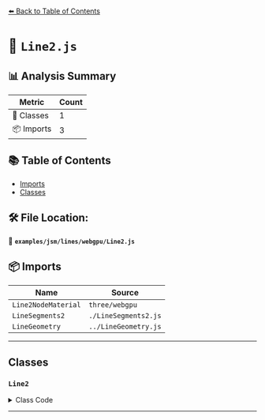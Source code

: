 [⬅️ Back to Table of Contents](../../../../index.md)

# 📄 `Line2.js`

## 📊 Analysis Summary

| Metric | Count |
|--------|-------|
| 🧱 Classes | 1 |
| 📦 Imports | 3 |

## 📚 Table of Contents

- [Imports](#imports)
- [Classes](#classes)

## 🛠️ File Location:
📂 **`examples/jsm/lines/webgpu/Line2.js`**

## 📦 Imports

| Name | Source |
|------|--------|
| `Line2NodeMaterial` | `three/webgpu` |
| `LineSegments2` | `./LineSegments2.js` |
| `LineGeometry` | `../LineGeometry.js` |


---

## Classes

### `Line2`

<details><summary>Class Code</summary>

```ts
class Line2 extends LineSegments2 {

	/**
	 * Constructs a new wide line.
	 *
	 * @param {LineGeometry} [geometry] - The line geometry.
	 * @param {Line2NodeMaterial} [material] - The line material.
	 */
	constructor( geometry = new LineGeometry(), material = new Line2NodeMaterial( { color: Math.random() * 0xffffff } ) ) {

		super( geometry, material );

		/**
		 * This flag can be used for type testing.
		 *
		 * @type {boolean}
		 * @readonly
		 * @default true
		 */
		this.isLine2 = true;

		this.type = 'Line2';

	}

}
```
</details>


---